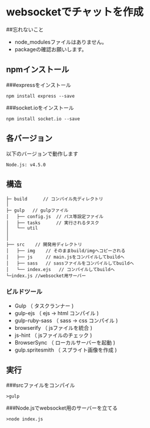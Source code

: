 # websocketでチャットを作成

##忘れないこと
* node_modulesファイルはありません。
* packageの確認お願いします。

## npmインストール

###expressをインストール
```
npm install express --save
```

###socket.ioをインストール
```
npm install socket.io --save
```


## 各バージョン

以下のバージョンで動作します

```
Node.js: v4.5.0
```


## 構造
```
├─ build	  // コンパイル先ディレクトリ
│
├─ gulp   // gulpファイル
│   ├── config.js  // パス等設定ファイル
│   ├── tasks      // 実行されるタスク
│   └── util
│
│
├── src    // 開発用ディレクトリ
│   ├── img    // そのままbuild/imgへコピーされる
│   ├── js     // main.jsをコンパイルしてbuildへ
│   ├── sass   // sassファイルをコンパイルしてbuildへ
│   └── index.ejs   // コンパイルしてbuildへ
└─index.js //websocket用サーバー
```

### ビルドツール

* Gulp              （ タスクランナー )
* gulp-ejs          （ ejs -> html コンパイル )
* gulp-ruby-sass    （ sass -> css コンパイル )
* browserify        （ jsファイルを統合 )
* js-hint           （ jsファイルのチェック )
* BrowserSync       （ ローカルサーバーを起動 )
* gulp.spritesmith  （ スプライト画像を作成 )



## 実行
###srcファイルをコンパイル
```
>gulp
```
###Node.jsでwebsocket用のサーバーを立てる
```
>node index.js
```
